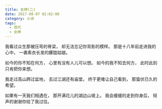```yaml
---
title: 女神(二)
date: 2017-08-07 02:02:00
category: 小诗
tags:
  - 现代
  - 女神
---
```


我看过众生那被压弯的脊梁，
却无法忘记你背影的模样。
那是十八年前走进我的心中，
一袭素衣长发的朦胧姑娘。

<!--more-->

如今的你不知在何方，
心里有没有人儿可以想。
如今的我不知去何方，
此时此刻只肯把你来想。

我走过高山跨过盆地，
去过江湖还有庙堂。
终于更难让自己看到，
那蛰伏已久的希望。

如果有一天我们相遇在，
那开满花儿的湖边山坡上。
我会缓缓的走到你身后，
轻声的谢谢你给了我过往。

